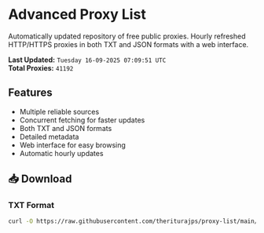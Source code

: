 # Advanced Proxy List

Automatically updated repository of free public proxies. Hourly refreshed HTTP/HTTPS proxies in both TXT and JSON formats with a web interface.

**Last Updated:** `Tuesday 16-09-2025 07:09:51 UTC`  
**Total Proxies:** `41192`

## Features
- Multiple reliable sources
- Concurrent fetching for faster updates
- Both TXT and JSON formats
- Detailed metadata
- Web interface for easy browsing
- Automatic hourly updates

## 📥 Download

### TXT Format
```bash
curl -O https://raw.githubusercontent.com/theriturajps/proxy-list/main/proxies.txt